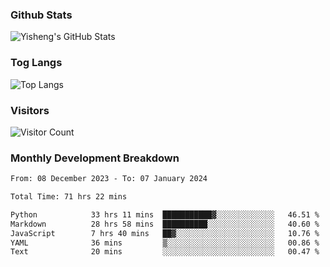 ### Github Stats
![Yisheng's GitHub Stats](https://github-readme-stats-9qabuvhk1-gongyisheng.vercel.app/api?username=gongyisheng&count_private=true&show_icons=true)
### Tog Langs
![Top Langs](https://github-readme-stats-9qabuvhk1-gongyisheng.vercel.app/api/top-langs/?username=gongyisheng&layout=compact)
### Visitors
![Visitor Count](https://profile-counter.glitch.me/gongyisheng/count.svg)
### Monthly Development Breakdown
<!--START_SECTION:waka-->

```txt
From: 08 December 2023 - To: 07 January 2024

Total Time: 71 hrs 22 mins

Python            33 hrs 11 mins  ███████████▓░░░░░░░░░░░░░   46.51 %
Markdown          28 hrs 58 mins  ██████████░░░░░░░░░░░░░░░   40.60 %
JavaScript        7 hrs 40 mins   ██▓░░░░░░░░░░░░░░░░░░░░░░   10.76 %
YAML              36 mins         ▒░░░░░░░░░░░░░░░░░░░░░░░░   00.86 %
Text              20 mins         ░░░░░░░░░░░░░░░░░░░░░░░░░   00.47 %
```

<!--END_SECTION:waka-->
